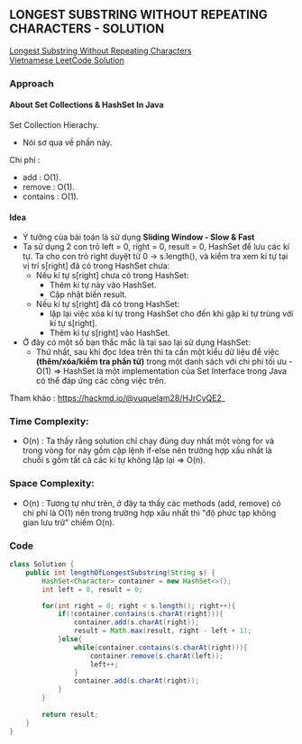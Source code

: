 ## LONGEST SUBSTRING WITHOUT REPEATING CHARACTERS - SOLUTION

[Longest Substring Without Repeating Characters](https://leetcode.com/problems/longest-substring-without-repeating-characters/description/)  
[Vietnamese LeetCode Solution]()

### Approach

#### About Set Collections & HashSet In Java
Set Collection Hierachy.
- Nói sơ qua về phần này.


Chi phí : 
- add : O(1).
- remove : O(1).
- contains : O(1).

#### Idea

- Ý tưởng của bài toán là sử dụng **Sliding Window - Slow & Fast**
- Ta sử dụng 2 con trỏ left = 0, right = 0, result = 0, HashSet để lưu các kí tự. Ta cho con trỏ right duyệt từ 0 -> s.length(), và kiểm tra xem kí tự tại vị trí s[right] đã có trong HashSet chưa:
    - Nếu kí tự s[right] chưa có trong HashSet:
        - Thêm kí tự này vào HashSet.
        - Cập nhật biến result.
    - Nếu kí tự s[right] đã có trong HashSet:
        - lặp lại việc xóa kí tự trong HashSet cho đến khi gặp kí tự trùng với kí tự s[right].
        - Thêm kí tự s[right] vào HashSet. 
- Ở đây có một số bạn thắc mắc là tại sao lại sử dụng HashSet:
    - Thứ nhất, sau khi đọc Idea trên thì ta cần một kiểu dữ liệu để việc **(thêm/xóa/kiểm tra phần tử)** trong một danh sách với chi phí tối ưu - O(1) => HashSet là một implementation của Set Interface trong Java có thể đáp ứng các công việc trên.


Tham khảo : https://hackmd.io/@vuquelam28/HJrCyQE2_  


### Time Complexity:

- O(n) : Ta thấy rằng solution chỉ chạy đúng duy nhất một vòng for và trong vòng for này gồm cặp lệnh if-else nên trường hợp xấu nhất là chuỗi s gồm tất cả các kí tự không lặp lại => O(n).

### Space Complexity:

- O(n) : Tương tự như trên, ở đây ta thấy các methods (add, remove) có chi phí là O(1) nên trong trường hợp xấu nhất thì "độ phức tạp không gian lưu trữ" chiếm O(n).

### Code

```java
class Solution {
    public int lengthOfLongestSubstring(String s) {
        HashSet<Character> container = new HashSet<>();
        int left = 0, result = 0;

        for(int right = 0; right < s.length(); right++){
            if(!container.contains(s.charAt(right))){
                container.add(s.charAt(right));
                result = Math.max(result, right - left + 1);
            }else{
                while(container.contains(s.charAt(right))){
                    container.remove(s.charAt(left));
                    left++;
                }
                container.add(s.charAt(right));
            }
        }
        
        return result;
    }
}
```
